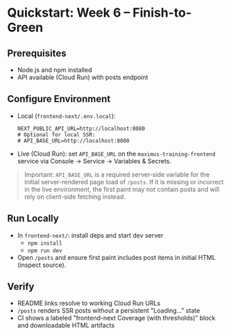 # Quickstart: Week 6 – Finish-to-Green

## Prerequisites
- Node.js and npm installed
- API available (Cloud Run) with posts endpoint

## Configure Environment
 - Local (`frontend-next/.env.local`):
   ```env
   NEXT_PUBLIC_API_URL=http://localhost:8080
   # Optional for local SSR:
   # API_BASE_URL=http://localhost:8080
   ```
 - Live (Cloud Run): set `API_BASE_URL` on the `maximus-training-frontend` service via Console → Service → Variables & Secrets.

> Important: `API_BASE_URL` is a required server-side variable for the initial server-rendered page load of `/posts`. If it is missing or incorrect in the live environment, the first paint may not contain posts and will rely on client-side fetching instead.
## Run Locally
- In `frontend-next/`: install deps and start dev server
  - `npm install`
  - `npm run dev`
- Open `/posts` and ensure first paint includes post items in initial HTML (inspect source).

## Verify
- README links resolve to working Cloud Run URLs
- `/posts` renders SSR posts without a persistent "Loading..." state
- CI shows a labeled "frontend-next Coverage (with thresholds)" block and downloadable HTML artifacts
